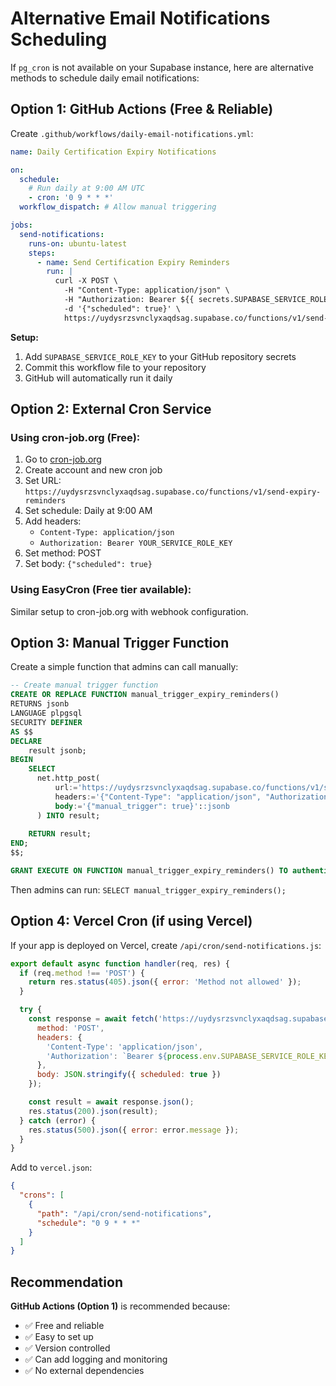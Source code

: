 # Alternative Email Notifications Scheduling

If `pg_cron` is not available on your Supabase instance, here are alternative methods to schedule daily email notifications:

## Option 1: GitHub Actions (Free & Reliable)

Create `.github/workflows/daily-email-notifications.yml`:

```yaml
name: Daily Certification Expiry Notifications

on:
  schedule:
    # Run daily at 9:00 AM UTC
    - cron: '0 9 * * *'
  workflow_dispatch: # Allow manual triggering

jobs:
  send-notifications:
    runs-on: ubuntu-latest
    steps:
      - name: Send Certification Expiry Reminders
        run: |
          curl -X POST \
            -H "Content-Type: application/json" \
            -H "Authorization: Bearer ${{ secrets.SUPABASE_SERVICE_ROLE_KEY }}" \
            -d '{"scheduled": true}' \
            https://uydysrzsvnclyxaqdsag.supabase.co/functions/v1/send-expiry-reminders
```

**Setup:**
1. Add `SUPABASE_SERVICE_ROLE_KEY` to your GitHub repository secrets
2. Commit this workflow file to your repository
3. GitHub will automatically run it daily

## Option 2: External Cron Service

### Using cron-job.org (Free):
1. Go to [cron-job.org](https://cron-job.org)
2. Create account and new cron job
3. Set URL: `https://uydysrzsvnclyxaqdsag.supabase.co/functions/v1/send-expiry-reminders`
4. Set schedule: Daily at 9:00 AM
5. Add headers:
   - `Content-Type: application/json`
   - `Authorization: Bearer YOUR_SERVICE_ROLE_KEY`
6. Set method: POST
7. Set body: `{"scheduled": true}`

### Using EasyCron (Free tier available):
Similar setup to cron-job.org with webhook configuration.

## Option 3: Manual Trigger Function

Create a simple function that admins can call manually:

```sql
-- Create manual trigger function
CREATE OR REPLACE FUNCTION manual_trigger_expiry_reminders()
RETURNS jsonb
LANGUAGE plpgsql
SECURITY DEFINER
AS $$
DECLARE
    result jsonb;
BEGIN
    SELECT
      net.http_post(
          url:='https://uydysrzsvnclyxaqdsag.supabase.co/functions/v1/send-expiry-reminders',
          headers:='{"Content-Type": "application/json", "Authorization": "Bearer ' || current_setting('app.service_role_key') || '"}'::jsonb,
          body:='{"manual_trigger": true}'::jsonb
      ) INTO result;
    
    RETURN result;
END;
$$;

GRANT EXECUTE ON FUNCTION manual_trigger_expiry_reminders() TO authenticated;
```

Then admins can run: `SELECT manual_trigger_expiry_reminders();`

## Option 4: Vercel Cron (if using Vercel)

If your app is deployed on Vercel, create `/api/cron/send-notifications.js`:

```javascript
export default async function handler(req, res) {
  if (req.method !== 'POST') {
    return res.status(405).json({ error: 'Method not allowed' });
  }

  try {
    const response = await fetch('https://uydysrzsvnclyxaqdsag.supabase.co/functions/v1/send-expiry-reminders', {
      method: 'POST',
      headers: {
        'Content-Type': 'application/json',
        'Authorization': `Bearer ${process.env.SUPABASE_SERVICE_ROLE_KEY}`
      },
      body: JSON.stringify({ scheduled: true })
    });

    const result = await response.json();
    res.status(200).json(result);
  } catch (error) {
    res.status(500).json({ error: error.message });
  }
}
```

Add to `vercel.json`:
```json
{
  "crons": [
    {
      "path": "/api/cron/send-notifications",
      "schedule": "0 9 * * *"
    }
  ]
}
```

## Recommendation

**GitHub Actions (Option 1)** is recommended because:
- ✅ Free and reliable
- ✅ Easy to set up
- ✅ Version controlled
- ✅ Can add logging and monitoring
- ✅ No external dependencies 